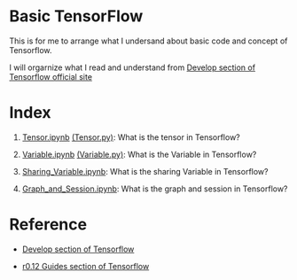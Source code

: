# Basic TensorFlow

  This is for me to arrange what I undersand about basic code and concept of Tensorflow.

  I will orgarnize what I read and understand from [Develop section of Tensorflow official site](https://www.tensorflow.org/get_started/)

# Index

  01. [Tensor.ipynb](https://nbviewer.jupyter.org/github/hyunyoung2/hyunyoung2_Machine_Learning/blob/master/Tutorial/Tensorflow/01.BasicTensorflow/01.Tensor.ipynb) [(Tensor.py)](https://github.com/hyunyoung2/hyunyoung2_Machine_Learning/blob/master/Tutorial/Tensorflow/01.BasicTensorflow/01.Tensor.py): What is the tensor in Tensorflow?
  
  02. [Variable.ipynb](https://nbviewer.jupyter.org/github/hyunyoung2/hyunyoung2_Machine_Learning/blob/master/Tutorial/Tensorflow/01.BasicTensorflow/02.Variable.ipynb) [(Variable.py)](https://github.com/hyunyoung2/hyunyoung2_Machine_Learning/blob/master/Tutorial/Tensorflow/01.BasicTensorflow/02.Variable.py): What is the Variable in Tensorflow?
  
  03. [Sharing_Variable.ipynb](https://nbviewer.jupyter.org/github/hyunyoung2/hyunyoung2_Machine_Learning/blob/master/Tutorial/Tensorflow/01.BasicTensorflow/03.Sharing_Variable.ipynb): What is the sharing Variable in Tensorflow?
  
  04. [Graph_and_Session.ipynb](https://nbviewer.jupyter.org/github/hyunyoung2/hyunyoung2_Machine_Learning/blob/master/Tutorial/Tensorflow/01.BasicTensorflow/04.Graph_and_Session.ipynb): What is the graph and session in Tensorflow?

# Reference

  - [Develop section of Tensorflow](https://www.tensorflow.org/get_started/)
  
  - [r0.12 Guides section of Tensorflow](https://www.tensorflow.org/versions/r0.12/how_tos/)
